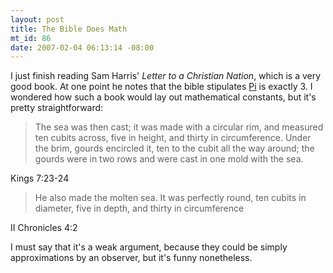 ```yaml
--- 
layout: post
title: The Bible Does Math
mt_id: 86
date: 2007-02-04 06:13:14 -08:00
---
```

I just finish reading Sam Harris' <em>Letter to a Christian Nation</em>, which is a very good book.  At one point he notes that the bible stipulates [Pi](http://en.wikipedia.org/wiki/Pi) is exactly 3.  I wondered how such a book would lay out mathematical constants, but it's pretty straightforward:

<blockquote>
The sea was then cast; it was made with a circular rim, and measured ten cubits across, five in height, and thirty in circumference.
Under the brim, gourds encircled it, ten to the cubit all the way around; the gourds were in two rows and were cast in one mold with the sea.
</blockquote>
Kings 7:23-24

<blockquote>
He also made the molten sea. It was perfectly round, ten cubits in diameter, five in depth, and thirty in circumference
</blockquote>
II Chronicles 4:2

I must say that it's a weak argument, because they could be simply approximations by an observer, but it's funny nonetheless.
